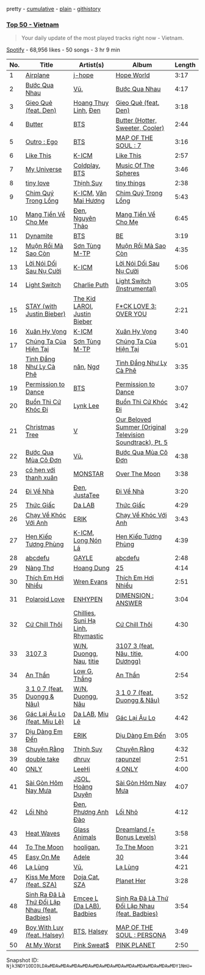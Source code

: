 pretty - [cumulative](/playlists/cumulative/37i9dQZEVXbLdGSmz6xilI.md) - [plain](/playlists/plain/37i9dQZEVXbLdGSmz6xilI) - [githistory](https://github.githistory.xyz/mackorone/spotify-playlist-archive/blob/main/playlists/plain/37i9dQZEVXbLdGSmz6xilI)

### [Top 50 \- Vietnam](https://open.spotify.com/playlist/37i9dQZEVXbLdGSmz6xilI)

> Your daily update of the most played tracks right now \- Vietnam.

[Spotify](https://open.spotify.com/user/spotify) - 68,956 likes - 50 songs - 3 hr 9 min

| No. | Title | Artist(s) | Album | Length |
|---|---|---|---|---|
| 1 | [Airplane](https://open.spotify.com/track/2jk6oBuLiCZJTDWhlJEzIw) | [j\-hope](https://open.spotify.com/artist/0b1sIQumIAsNbqAoIClSpy) | [Hope World](https://open.spotify.com/album/0XX1044L7ovU5aon6nRiF7) | 3:17 |
| 2 | [Bước Qua Nhau](https://open.spotify.com/track/6GJi4nSZOiTOU2FhsgxWyH) | [Vũ.](https://open.spotify.com/artist/57g2v7gJZepcwsuwssIfZs) | [Bước Qua Nhau](https://open.spotify.com/album/1kEjHdHNnYIv7CPF4fK8gU) | 4:17 |
| 3 | [Gieo Quẻ \(feat\. Den\)](https://open.spotify.com/track/7lkWAB0Ru7WEa0mkdgiqJG) | [Hoang Thuy Linh](https://open.spotify.com/artist/0r63ReVRjxrS4ATbLrdcrL), [Đen](https://open.spotify.com/artist/1LEtM3AleYg1xabW6CRkpi) | [Gieo Quẻ \(feat\. Den\)](https://open.spotify.com/album/1cvlu9FQk5dawfuyZErjuO) | 3:18 |
| 4 | [Butter](https://open.spotify.com/track/1mWdTewIgB3gtBM3TOSFhB) | [BTS](https://open.spotify.com/artist/3Nrfpe0tUJi4K4DXYWgMUX) | [Butter \(Hotter, Sweeter, Cooler\)](https://open.spotify.com/album/0PBQ3Cp6NG8WX0G9KQVNMP) | 2:44 |
| 5 | [Outro : Ego](https://open.spotify.com/track/2LVw2bIK99go1NdD77dUCW) | [BTS](https://open.spotify.com/artist/3Nrfpe0tUJi4K4DXYWgMUX) | [MAP OF THE SOUL : 7](https://open.spotify.com/album/5W1XY5ucNATjTULERvXx9j) | 3:16 |
| 6 | [Like This](https://open.spotify.com/track/4OXtP0DpAoBW5iqiWPqKd8) | [K\-ICM](https://open.spotify.com/artist/6mD6SQbvl9pILx7SAHBzbq) | [Like This](https://open.spotify.com/album/7nGWgyDCDbNLpL00j0dIup) | 2:57 |
| 7 | [My Universe](https://open.spotify.com/track/46HNZY1i7O6jwTA7Slo2PI) | [Coldplay](https://open.spotify.com/artist/4gzpq5DPGxSnKTe4SA8HAU), [BTS](https://open.spotify.com/artist/3Nrfpe0tUJi4K4DXYWgMUX) | [Music Of The Spheres](https://open.spotify.com/album/06mXfvDsRZNfnsGZvX2zpb) | 3:46 |
| 8 | [tiny love](https://open.spotify.com/track/4AgFXIVT7hVhBZ5DEOaLu3) | [Thịnh Suy](https://open.spotify.com/artist/2xK6qcvfXuFFbU0NL95aeo) | [tiny things](https://open.spotify.com/album/4nSOMXIWouesFTEk9vT7eA) | 2:38 |
| 9 | [Chim Quý Trong Lồng](https://open.spotify.com/track/4KLmT1bU7eyEBe35FzEjbd) | [K\-ICM](https://open.spotify.com/artist/6mD6SQbvl9pILx7SAHBzbq), [Văn Mai Hương](https://open.spotify.com/artist/63SNH9m8M034lCGELVC1dm) | [Chim Quý Trong Lồng](https://open.spotify.com/album/7fAuiKEXShx0pGXYWmNTQi) | 5:43 |
| 10 | [Mang Tiền Về Cho Mẹ](https://open.spotify.com/track/57lYw21pS9FprSeJimskIC) | [Đen](https://open.spotify.com/artist/1LEtM3AleYg1xabW6CRkpi), [Nguyên Thảo](https://open.spotify.com/artist/177KBVFwdDaS2qQNHstlrY) | [Mang Tiền Về Cho Mẹ](https://open.spotify.com/album/1PcVnGylH7vOraRn4mGSF5) | 6:45 |
| 11 | [Dynamite](https://open.spotify.com/track/5QDLhrAOJJdNAmCTJ8xMyW) | [BTS](https://open.spotify.com/artist/3Nrfpe0tUJi4K4DXYWgMUX) | [BE](https://open.spotify.com/album/6nYfHQnvkvOTNHnOhDT3sr) | 3:19 |
| 12 | [Muộn Rồi Mà Sao Còn](https://open.spotify.com/track/5fFLotKS1286huYIMQHqz7) | [Sơn Tùng M\-TP](https://open.spotify.com/artist/5dfZ5uSmzR7VQK0udbAVpf) | [Muộn Rồi Mà Sao Còn](https://open.spotify.com/album/33Iz5SghJnJ9iM0xIWCS3M) | 4:35 |
| 13 | [Lời Nói Dối Sau Nụ Cười](https://open.spotify.com/track/6Vx29sLFwzT8yvRhzP2Fge) | [K\-ICM](https://open.spotify.com/artist/6mD6SQbvl9pILx7SAHBzbq) | [Lời Nói Dối Sau Nụ Cười](https://open.spotify.com/album/1WdiXcA8TMysdVCzqSfqyN) | 5:06 |
| 14 | [Light Switch](https://open.spotify.com/track/3AVXwaOGCEL8cmBecfcsFJ) | [Charlie Puth](https://open.spotify.com/artist/6VuMaDnrHyPL1p4EHjYLi7) | [Light Switch \(Instrumental\)](https://open.spotify.com/album/4RRj9PqBj79OFDB2ydM7qs) | 3:05 |
| 15 | [STAY \(with Justin Bieber\)](https://open.spotify.com/track/5PjdY0CKGZdEuoNab3yDmX) | [The Kid LAROI](https://open.spotify.com/artist/2tIP7SsRs7vjIcLrU85W8J), [Justin Bieber](https://open.spotify.com/artist/1uNFoZAHBGtllmzznpCI3s) | [F\*CK LOVE 3: OVER YOU](https://open.spotify.com/album/4bZJWQhHKJckFLJuYdvyX2) | 2:21 |
| 16 | [Xuân Hy Vọng](https://open.spotify.com/track/0wZq5TnD0ooJ3q4GVDTLjd) | [K\-ICM](https://open.spotify.com/artist/6mD6SQbvl9pILx7SAHBzbq) | [Xuân Hy Vọng](https://open.spotify.com/album/2bFCkzrvM17TzCr3vU21eY) | 3:40 |
| 17 | [Chúng Ta Của Hiện Tại](https://open.spotify.com/track/17iGUekw5nFt5mIRJcUm3R) | [Sơn Tùng M\-TP](https://open.spotify.com/artist/5dfZ5uSmzR7VQK0udbAVpf) | [Chúng Ta Của Hiện Tại](https://open.spotify.com/album/6oT0WOEPWOxsa2Vmnkxwxa) | 5:01 |
| 18 | [Tình Đắng Như Ly Cà Phê](https://open.spotify.com/track/2WOpp4vm16unl0N3i3BNNv) | [nân](https://open.spotify.com/artist/7mFCX07lzCFLpHm72R93oB), [Ngơ](https://open.spotify.com/artist/4RGBKkUyyvsim9vdBKCCkc) | [Tình Đắng Như Ly Cà Phê](https://open.spotify.com/album/4HEIdDrqHTU5Bocyc47BqI) | 3:35 |
| 19 | [Permission to Dance](https://open.spotify.com/track/3XYRV7ZSHqIRDG87DKTtry) | [BTS](https://open.spotify.com/artist/3Nrfpe0tUJi4K4DXYWgMUX) | [Permission to Dance](https://open.spotify.com/album/5ExDI42RCtISkQXAgv8dtZ) | 3:07 |
| 20 | [Buồn Thì Cứ Khóc Đi](https://open.spotify.com/track/6iXGivPFpsqKmrINhIbPvx) | [Lynk Lee](https://open.spotify.com/artist/7H9jPV9qWyp6V629038aXU) | [Buồn Thì Cứ Khóc Đi](https://open.spotify.com/album/6mgn507pXtwFXRcEGcg4bA) | 3:42 |
| 21 | [Christmas Tree](https://open.spotify.com/track/186NCtNk1tUYS7c2DxgJ7O) | [V](https://open.spotify.com/artist/3JsHnjpbhX4SnySpvpa9DK) | [Our Beloved Summer \(Original Television Soundtrack\), Pt\. 5](https://open.spotify.com/album/4210mSQ3r10AsJMZEYAH5l) | 3:29 |
| 22 | [Bước Qua Mùa Cô Đơn](https://open.spotify.com/track/7wkX67ruxr3x2GFz6vyIX9) | [Vũ.](https://open.spotify.com/artist/57g2v7gJZepcwsuwssIfZs) | [Bước Qua Mùa Cô Đơn](https://open.spotify.com/album/5eZM5D8F9yNZvsE4uC2l1s) | 4:38 |
| 23 | [có hẹn với thanh xuân](https://open.spotify.com/track/54UNNgtE3zzERwTuWSQLqd) | [MONSTAR](https://open.spotify.com/artist/2CLdtsyD2NsTOBBOVr7fi8) | [Over The Moon](https://open.spotify.com/album/4bC0p7T5Wy2kqCuQ0uK4D7) | 3:38 |
| 24 | [Đi Về Nhà](https://open.spotify.com/track/7LVrrX8pkzI9fMF88nGabt) | [Đen](https://open.spotify.com/artist/1LEtM3AleYg1xabW6CRkpi), [JustaTee](https://open.spotify.com/artist/3rjcQ5VIWCN4q7UFetzdeO) | [Đi Về Nhà](https://open.spotify.com/album/7C3WHnNZ5zcUutPtsB7KjD) | 3:20 |
| 25 | [Thức Giấc](https://open.spotify.com/track/1MiJk3dXC5jzhvLFP0dUM7) | [Da LAB](https://open.spotify.com/artist/6zUWZmyi5MLOEynQ5wCI5f) | [Thức Giấc](https://open.spotify.com/album/5g1CmwPBfBGvODvhQdi9oi) | 4:29 |
| 26 | [Chạy Về Khóc Với Anh](https://open.spotify.com/track/7hzVxbVA6Y5t9YDzpSgdRS) | [ERIK](https://open.spotify.com/artist/1L1VfizWn4DkFt602yD80U) | [Chạy Về Khóc Với Anh](https://open.spotify.com/album/7JOa0R0TMdg40E6s7gtlx4) | 3:43 |
| 27 | [Hẹn Kiếp Tương Phùng](https://open.spotify.com/track/0X5tCYwiVldeDynbhBshTl) | [K\-ICM](https://open.spotify.com/artist/6mD6SQbvl9pILx7SAHBzbq), [Long Nón Lá](https://open.spotify.com/artist/4XPmkusoYLS1cvgpHgQjiB) | [Hẹn Kiếp Tương Phùng](https://open.spotify.com/album/7mXmVct42N7OTRUcwwGznX) | 4:39 |
| 28 | [abcdefu](https://open.spotify.com/track/4fouWK6XVHhzl78KzQ1UjL) | [GAYLE](https://open.spotify.com/artist/2VSHKHBTiXWplO8lxcnUC9) | [abcdefu](https://open.spotify.com/album/6tUQPKlpR4x1gjrXTtOImI) | 2:48 |
| 29 | [Nàng Thơ](https://open.spotify.com/track/1w3eUC89GPspKpi62tPwjt) | [Hoang Dung](https://open.spotify.com/artist/6OzE2OdvV2tGAxSBsBuZ74) | [25](https://open.spotify.com/album/0v7y0tr3mKZ4kZXFVRhTMS) | 4:14 |
| 30 | [Thích Em Hơi Nhiều](https://open.spotify.com/track/45Mswno1F7FoZkcmQkp7fi) | [Wren Evans](https://open.spotify.com/artist/5M3ffmRiOX9Q8Y4jNeR5wu) | [Thích Em Hơi Nhiều](https://open.spotify.com/album/0Xxw1ohJW7S8b3ezJorYHg) | 2:51 |
| 31 | [Polaroid Love](https://open.spotify.com/track/5elW2CKSoqjYoJ32AGDxf1) | [ENHYPEN](https://open.spotify.com/artist/5t5FqBwTcgKTaWmfEbwQY9) | [DIMENSION : ANSWER](https://open.spotify.com/album/3nOj9hsnptBEDt9ie2lra5) | 3:04 |
| 32 | [Cứ Chill Thôi](https://open.spotify.com/track/014DA3BdnmD3kI5pBogH7c) | [Chillies](https://open.spotify.com/artist/2xvW7dgL1640K8exTcRMS4), [Suni Hạ Linh](https://open.spotify.com/artist/4x1fUORHa2EsxrQ6ZzAoQ0), [Rhymastic](https://open.spotify.com/artist/0gGd4WhPXBSgDX6fdOHcOw) | [Cứ Chill Thôi](https://open.spotify.com/album/7FEh6eJumH2tqhXKfQ5Tul) | 4:30 |
| 33 | [3107 3](https://open.spotify.com/track/1EmMFSLRVkOszCa4ul9z0F) | [W/N](https://open.spotify.com/artist/6NF9Oa4ThQWCj6mogFSrVD), [Duongg](https://open.spotify.com/artist/3JkGKNawown8MgcJsDw1WT), [Nau](https://open.spotify.com/artist/38QautgC2LNYKiu10BB0sF), [titie](https://open.spotify.com/artist/2I8garg5B5BsdmetbsXsjG) | [3107 3 \(feat\. Nâu, titie, Dươngg\)](https://open.spotify.com/album/5fvs6ZOlCkfOa6zZ9jvXAb) | 4:00 |
| 34 | [An Thần](https://open.spotify.com/track/5T6j0rfpCDBzAxC8Fpd0N7) | [Low G](https://open.spotify.com/artist/6TITnFVRcl0AcZ4syE7Toe), [Thắng](https://open.spotify.com/artist/1oD9fKbb7qQ2nhn9JJC24F) | [An Thần](https://open.spotify.com/album/1GZA9k0UojVkU7KFoVVRlC) | 2:54 |
| 35 | [3 1 0 7 \(feat\. Duongg & Nâu\)](https://open.spotify.com/track/5uyNAX6MazVAjBjVeOsTvp) | [W/N](https://open.spotify.com/artist/6NF9Oa4ThQWCj6mogFSrVD), [Duongg](https://open.spotify.com/artist/3JkGKNawown8MgcJsDw1WT), [Nâu](https://open.spotify.com/artist/5zifyPCJIZxUBhVq7AydsT) | [3 1 0 7 \(feat\. Duongg & Nâu\)](https://open.spotify.com/album/35lcJMXPJ00gMqMdKo7iFK) | 3:52 |
| 36 | [Gác Lại Âu Lo \(feat\. Miu Lê\)](https://open.spotify.com/track/1mKDbug8bbfDmLe7I4CJpe) | [Da LAB](https://open.spotify.com/artist/6zUWZmyi5MLOEynQ5wCI5f), [Miu Lê](https://open.spotify.com/artist/4e5LAUvM35jleGg8gElTsP) | [Gác Lại Âu Lo](https://open.spotify.com/album/510WT3clDw7bTqUcorerQX) | 4:42 |
| 37 | [Dịu Dàng Em Đến](https://open.spotify.com/track/63q4o5Nh1ykbhdo4rKEW9c) | [ERIK](https://open.spotify.com/artist/1L1VfizWn4DkFt602yD80U) | [Dịu Dàng Em Đến](https://open.spotify.com/album/7EDzv1QVhowskAgwxtx3HT) | 3:05 |
| 38 | [Chuyện Rằng](https://open.spotify.com/track/7oBUoEbCDF748UkHnLusUB) | [Thịnh Suy](https://open.spotify.com/artist/2xK6qcvfXuFFbU0NL95aeo) | [Chuyện Rằng](https://open.spotify.com/album/5luCD1OBB8iHHhaSaOLHGz) | 4:32 |
| 39 | [double take](https://open.spotify.com/track/0QzuaeCEEOV40Pn7IvKEny) | [dhruv](https://open.spotify.com/artist/70NcAr4ZtA3FAqU16iQZSb) | [rapunzel](https://open.spotify.com/album/305fd6KSKY40Yjgwvm2ck6) | 2:51 |
| 40 | [ONLY](https://open.spotify.com/track/6TBJkXHPhu3EsMk1bshwuI) | [LeeHi](https://open.spotify.com/artist/7cVZApDoQZpS447nHTsNqu) | [4 ONLY](https://open.spotify.com/album/1DKgZeAYrjslAPZVMe6EFt) | 4:00 |
| 41 | [Sài Gòn Hôm Nay Mưa](https://open.spotify.com/track/1xoadYaxtOp9gHDwgmPDuz) | [JSOL](https://open.spotify.com/artist/6EybZ5zwPNEtEngfrEMevN), [Hoàng Duyên](https://open.spotify.com/artist/3LbBKYlyMaATS8IIe7HJ0d) | [Sài Gòn Hôm Nay Mưa](https://open.spotify.com/album/3uvFlg7afslUUJh43G2xwX) | 4:07 |
| 42 | [Lối Nhỏ](https://open.spotify.com/track/25edeHHueINMguqu9emCyV) | [Đen](https://open.spotify.com/artist/1LEtM3AleYg1xabW6CRkpi), [Phương Anh Đào](https://open.spotify.com/artist/6ZNAsA4h8V7SOLtiK8Vfav) | [Lối Nhỏ](https://open.spotify.com/album/77yV2mEkJaZ4oLu1M4fe5N) | 4:12 |
| 43 | [Heat Waves](https://open.spotify.com/track/02MWAaffLxlfxAUY7c5dvx) | [Glass Animals](https://open.spotify.com/artist/4yvcSjfu4PC0CYQyLy4wSq) | [Dreamland \(+ Bonus Levels\)](https://open.spotify.com/album/0KTj6k94XZh0c6IEMfxeWV) | 3:58 |
| 44 | [To The Moon](https://open.spotify.com/track/1CyYcBdukmFjFibDZaDlHc) | [hooligan.](https://open.spotify.com/artist/4sDsgLXhS6If9HrV2mwuSx) | [To The Moon](https://open.spotify.com/album/4UEbczuNRxEy7SGJTrfEBd) | 3:21 |
| 45 | [Easy On Me](https://open.spotify.com/track/46IZ0fSY2mpAiktS3KOqds) | [Adele](https://open.spotify.com/artist/4dpARuHxo51G3z768sgnrY) | [30](https://open.spotify.com/album/21jF5jlMtzo94wbxmJ18aa) | 3:44 |
| 46 | [Lạ Lùng](https://open.spotify.com/track/5Bti0azlFhMattVY76qFr9) | [Vũ.](https://open.spotify.com/artist/57g2v7gJZepcwsuwssIfZs) | [Lạ Lùng](https://open.spotify.com/album/3Snqkoi7IXxtDxx71z1lWR) | 4:21 |
| 47 | [Kiss Me More \(feat\. SZA\)](https://open.spotify.com/track/3DarAbFujv6eYNliUTyqtz) | [Doja Cat](https://open.spotify.com/artist/5cj0lLjcoR7YOSnhnX0Po5), [SZA](https://open.spotify.com/artist/7tYKF4w9nC0nq9CsPZTHyP) | [Planet Her](https://open.spotify.com/album/1nAQbHeOWTfQzbOoFrvndW) | 3:28 |
| 48 | [Sinh Ra Đã Là Thứ Đối Lập Nhau \(feat\. Badbies\)](https://open.spotify.com/track/5BTzf3doGTigDIYUFtbkI9) | [Emcee L \(Da LAB\)](https://open.spotify.com/artist/4bPYvyUn1mWwUwIW57oST2), [Badbies](https://open.spotify.com/artist/2ZjO6APYelcHcLd2pWMx8x) | [Sinh Ra Đã Là Thứ Đối Lập Nhau \(feat\. Badbies\)](https://open.spotify.com/album/5vJ5JDNypTPlAc5yv3du8s) | 3:54 |
| 49 | [Boy With Luv \(feat\. Halsey\)](https://open.spotify.com/track/4a9tbd947vo9K8Vti9JwcI) | [BTS](https://open.spotify.com/artist/3Nrfpe0tUJi4K4DXYWgMUX), [Halsey](https://open.spotify.com/artist/26VFTg2z8YR0cCuwLzESi2) | [MAP OF THE SOUL : PERSONA](https://open.spotify.com/album/2KqlAl1Kl5fZvbFgJ0qFB6) | 3:49 |
| 50 | [At My Worst](https://open.spotify.com/track/2MJz8BxxMsERULatmBikDH) | [Pink Sweat$](https://open.spotify.com/artist/1W7FNibLa0O0b572tB2w7t) | [PINK PLANET](https://open.spotify.com/album/74UvOvL6L4tZbYFtY759ZG) | 2:50 |

Snapshot ID: `Njk3NDY1ODI0LDAwMDAwMDAwMDAwMDAwMDAwMDAwMDAwMDAwMDAwMDAwMDAwMDY1NmU=`